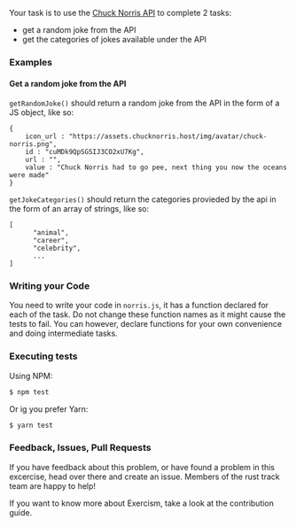 Your task is to use the [Chuck Norris API](https://api.chucknorris.io/) to complete 2 tasks:
 - get a random joke from the API
 - get the categories of jokes available under the API

### Examples

#### Get a random joke from the API

`getRandomJoke()` should return a random joke from the API in the form of a JS object, like so:
```JS
{
    icon_url : "https://assets.chucknorris.host/img/avatar/chuck-norris.png",
    id : "cuMDk9QpSGSIJ3CO2xU7Kg",
    url : "",
    value : "Chuck Norris had to go pee, next thing you now the oceans were made"
}
```

`getJokeCategories()` should return the categories provieded by the api in the form of 
an array of strings, like so:

```JS
[
      "animal",
      "career",
      "celebrity",
      ...
]
```

### Writing your Code

You need to write your code in `norris.js`, it has a function declared for each of the task. Do not change these
function names as it might cause the tests to fail. You can however, declare functions for 
your own convenience and doing intermediate tasks.

### Executing tests

Using NPM:
```bash
$ npm test
```

Or ig you prefer Yarn:
```bash
$ yarn test
```

### Feedback, Issues, Pull Requests
If you have feedback about this problem, or have found a problem in this excercise, head over there and create an issue. Members of the rust track team are happy to help!

If you want to know more about Exercism, take a look at the contribution guide.